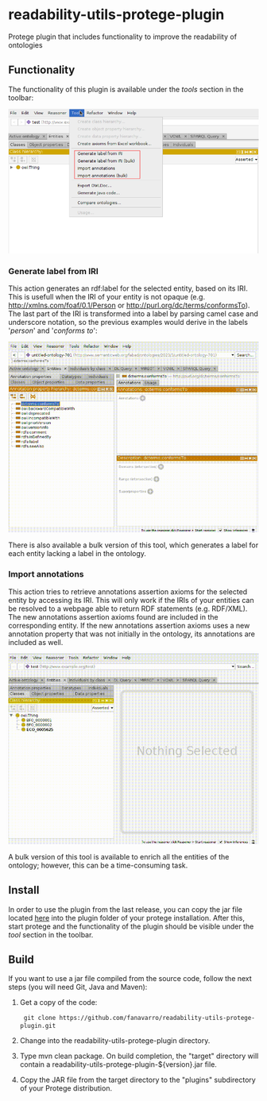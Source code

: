 # readability-utils-protege-plugin
Protege plugin that includes functionality to improve the readability of ontologies


## Functionality
The functionality of this plugin is available under the *tools* section in the toolbar:

![toolbar](assets/plugin_screenshot.png)

### Generate label from IRI

This action generates an rdf:label for the selected entity, based on its IRI. This is usefull when the IRI of your entity is not opaque (e.g. http://xmlns.com/foaf/0.1/Person or http://purl.org/dc/terms/conformsTo). The last part of the IRI is transformed into a label by parsing camel case and underscore notation, so the previous examples would derive in the labels '*person*' and '*conforms to*':

![generate_label](assets/generate_label.gif)

There is also available a bulk version of this tool, which generates a label for each entity lacking a label in the ontology.


### Import annotations

This action tries to retrieve annotations assertion axioms for the selected entity by accessing its IRI. This will only work if the IRIs of your entities can be resolved to a webpage able to return RDF statements (e.g. RDF/XML). The new annotations assertion axioms found are included in the corresponding entity. If the new annotations assertion axioms uses a new annotation property that was not initially in the ontology, its annotations are included as well.

![import_annotations](assets/import_annotations.gif)

A bulk version of this tool is available to enrich all the entities of the ontology; however, this can be a time-consuming task.


## Install
In order to use the plugin from the last release, you can copy the jar file located [here](https://github.com/fanavarro/readability-utils-protege-plugin/releases/download/v1.0.0/readability-utils-protege-plugin-1.0.0.jar) into the plugin folder of your protege installation. After this, start protege and the functionality of the plugin should be visible under the *tool* section in the toolbar.


## Build
If you want to use a jar file compiled from the source code, follow the next steps (you will need Git, Java and Maven):

1. Get a copy of the code:

        git clone https://github.com/fanavarro/readability-utils-protege-plugin.git

2. Change into the readability-utils-protege-plugin directory.

3. Type mvn clean package.  On build completion, the "target" directory will contain a readability-utils-protege-plugin-${version}.jar file.

4. Copy the JAR file from the target directory to the "plugins" subdirectory of your Protege distribution.